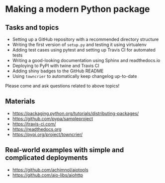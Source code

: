 # Making a modern Python package

## Tasks and topics

* Setting up a GitHub repository with a recommended directory structure
* Writing the first version of `setup.py` and testing it using virtualenv
* Adding test cases using pytest and setting up Travis CI for automated tests
* Writing a good-looking documentation using Sphinx and readthedocs.io
* Deploying to PyPI with twine and Travis CI
* Adding shiny badges to the GitHub README
* Using `towncrier` to automatically keep changelog up-to-date

Please come and ask questions related to above topics!

## Materials

* https://packaging.python.org/tutorials/distributing-packages/
* https://github.com/pypa/sampleproject
* https://travis-ci.com/
* https://readthedocs.org
* https://pypi.org/project/towncrier/

## Real-world examples with simple and complicated deployments

* https://github.com/achimnol/aiotools
* https://github.com/aio-libs/aiohttp
